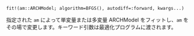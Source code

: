 ```
fit!(am::ARCHModel; algorithm=BFGS(), autodiff=:forward, kwargs...)
```

指定された `am` によって単変量または多変量 ARCHModel をフィットし、`am` をその場で変更します。キーワード引数は最適化プログラムに渡されます。
